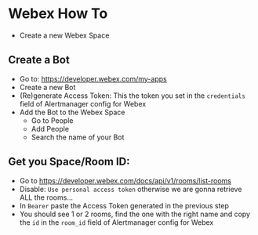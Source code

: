 # Webex How To


- Create a new Webex Space

## Create a Bot
- Go to: https://developer.webex.com/my-apps
- Create a new Bot
- (Re)generate Access Token: This the token you set in the `credentials` field of Alertmanager config for Webex
- Add the Bot to the Webex Space
    - Go to People
    - Add People
    - Search the name of your Bot

## Get you Space/Room ID:

- Go to https://developer.webex.com/docs/api/v1/rooms/list-rooms
- Disable: `Use personal access token` otherwise we are gonna retrieve ALL the rooms...  
- In `Bearer` paste the Access Token generated in the previous step
- You should see 1 or 2 rooms, find the one with the right name and copy the `id` in the `room_id` field of Alertmanager config for Webex

